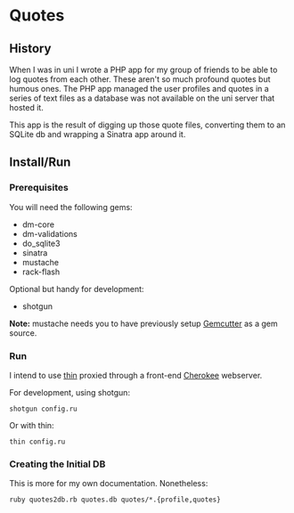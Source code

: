 Quotes
======

History
-------

When I was in uni I wrote a PHP app for my group of friends to be able to log quotes from each other. These aren't so much profound quotes but humous ones. The PHP app managed the user profiles and quotes in a series of text files as a database was not available on the uni server that hosted it.

This app is the result of digging up those quote files, converting them to an SQLite db and wrapping a Sinatra app around it.

Install/Run
-----------

### Prerequisites ###

You will need the following gems:

* dm-core
* dm-validations
* do_sqlite3
* sinatra
* mustache
* rack-flash

Optional but handy for development:

* shotgun

__Note:__ mustache needs you to have previously setup [Gemcutter](http://gemcutter.org/) as a gem source.

### Run ###

I intend to use [thin](http://code.macournoyer.com/thin/) proxied through a front-end
[Cherokee](http://www.cherokee-project.com/) webserver.

For development, using shotgun:

    shotgun config.ru

Or with thin:

    thin config.ru

### Creating the Initial DB ###

This is more for my own documentation. Nonetheless:

    ruby quotes2db.rb quotes.db quotes/*.{profile,quotes}